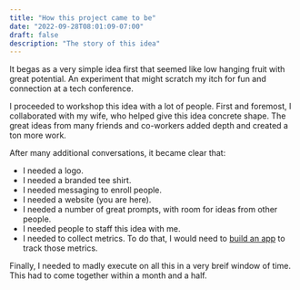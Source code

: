 ```yaml
---
title: "How this project came to be"
date: "2022-09-28T08:01:09-07:00"
draft: false
description: "The story of this idea"
---
```

It begas as a very simple idea first that seemed like low hanging fruit with great potential. An experiment that might scratch my itch for fun and connection at a tech conference. 

I proceeded to workshop this idea with a lot of people. First and foremost, I collaborated with my wife, who helped give this idea concrete shape. The great ideas from many friends and co-workers added depth and created a ton more work. 

After many additional conversations, it became clear that:
 
 * I needed a logo. 
 * I needed a branded tee shirt.
 * I needed messaging to enroll people.  
 * I needed a website (you are here).
 * I needed a number of great prompts, with room for ideas from other people. 
 * I needed people to staff this idea with me.
 * I needed to collect metrics. To do that, I would need to [build an app](https://github.com/headphonejames/you-are-interesting) to track those metrics. 

Finally, I needed to madly execute on all this in a very breif window of time. This had to come together within a month and a half. 